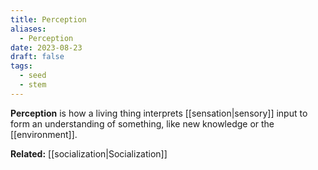 ```yaml
---
title: Perception
aliases:
  - Perception
date: 2023-08-23
draft: false
tags:
  - seed
  - stem
---
```


**Perception** is how a living thing interprets [[sensation|sensory]] input to form an understanding of something, like new knowledge or the [[environment]].

**Related:** [[socialization|Socialization]]